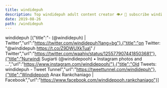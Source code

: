 ```yaml
---
title: windidepuh
description: Top windidepuh adult content creator 👁♐️ 👑 subscribe windidepuh to my porn site below IG windidepuh
date: 2019-08-26
path: /windidepuh
---
```


windidepuh
[{"title":"- (@windidepuh) | Twitter","url":"https://twitter.com/windidepuh?lang=bg"},{"title":"on Twitter: \"@windidepuh https://t.co/Z9DWUXkTua\" / Twitter","url":"https://twitter.com/waahiy/status/1255779074418503681"},{"title":"Nurwindi Sugiarti (@windidepooh) • Instagram photos and ...","url":"https://www.instagram.com/windidepooh/"},{"title":"Old Tweets: windidepuh - Tweet Tunnel","url":"https://tweettunnel.com/windidepuh"},{"title":"Windidepooh Anax Rankchaniago | Facebook","url":"https://www.facebook.com/windidepooh.rankchaniago"}]

